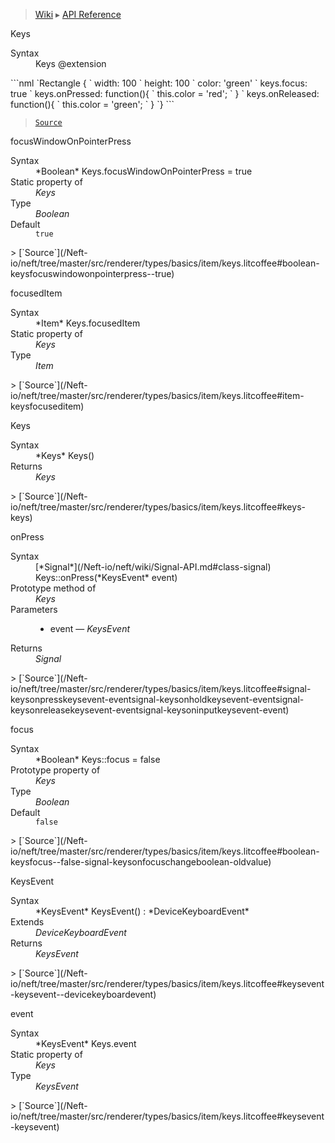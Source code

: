 > [Wiki](Home) ▸ [API Reference](API-Reference)

Keys
<dl><dt>Syntax</dt><dd>Keys @extension</dd></dl>
```nml
`Rectangle {
`   width: 100
`   height: 100
`   color: 'green'
`   keys.focus: true
`   keys.onPressed: function(){
`       this.color = 'red';
`   }
`   keys.onReleased: function(){
`       this.color = 'green';
`   }
`}
```

> [`Source`](/Neft-io/neft/tree/master/src/renderer/types/basics/item/keys.litcoffee#keys-extension)

focusWindowOnPointerPress
<dl><dt>Syntax</dt><dd>*Boolean* Keys.focusWindowOnPointerPress = true</dd><dt>Static property of</dt><dd><i>Keys</i></dd><dt>Type</dt><dd><i>Boolean</i></dd><dt>Default</dt><dd><code>true</code></dd></dl>
> [`Source`](/Neft-io/neft/tree/master/src/renderer/types/basics/item/keys.litcoffee#boolean-keysfocuswindowonpointerpress--true)

focusedItem
<dl><dt>Syntax</dt><dd>*Item* Keys.focusedItem</dd><dt>Static property of</dt><dd><i>Keys</i></dd><dt>Type</dt><dd><i>Item</i></dd></dl>
> [`Source`](/Neft-io/neft/tree/master/src/renderer/types/basics/item/keys.litcoffee#item-keysfocuseditem)

Keys
<dl><dt>Syntax</dt><dd>*Keys* Keys()</dd><dt>Returns</dt><dd><i>Keys</i></dd></dl>
> [`Source`](/Neft-io/neft/tree/master/src/renderer/types/basics/item/keys.litcoffee#keys-keys)

onPress
<dl><dt>Syntax</dt><dd>[*Signal*](/Neft-io/neft/wiki/Signal-API.md#class-signal) Keys::onPress(*KeysEvent* event)</dd><dt>Prototype method of</dt><dd><i>Keys</i></dd><dt>Parameters</dt><dd><ul><li>event — <i>KeysEvent</i></li></ul></dd><dt>Returns</dt><dd><i>Signal</i></dd></dl>
> [`Source`](/Neft-io/neft/tree/master/src/renderer/types/basics/item/keys.litcoffee#signal-keysonpresskeysevent-eventsignal-keysonholdkeysevent-eventsignal-keysonreleasekeysevent-eventsignal-keysoninputkeysevent-event)

focus
<dl><dt>Syntax</dt><dd>*Boolean* Keys::focus = false</dd><dt>Prototype property of</dt><dd><i>Keys</i></dd><dt>Type</dt><dd><i>Boolean</i></dd><dt>Default</dt><dd><code>false</code></dd></dl>
> [`Source`](/Neft-io/neft/tree/master/src/renderer/types/basics/item/keys.litcoffee#boolean-keysfocus--false-signal-keysonfocuschangeboolean-oldvalue)

KeysEvent
<dl><dt>Syntax</dt><dd>*KeysEvent* KeysEvent() : *DeviceKeyboardEvent*</dd><dt>Extends</dt><dd><i>DeviceKeyboardEvent</i></dd><dt>Returns</dt><dd><i>KeysEvent</i></dd></dl>
> [`Source`](/Neft-io/neft/tree/master/src/renderer/types/basics/item/keys.litcoffee#keysevent-keysevent--devicekeyboardevent)

event
<dl><dt>Syntax</dt><dd>*KeysEvent* Keys.event</dd><dt>Static property of</dt><dd><i>Keys</i></dd><dt>Type</dt><dd><i>KeysEvent</i></dd></dl>
> [`Source`](/Neft-io/neft/tree/master/src/renderer/types/basics/item/keys.litcoffee#keysevent-keysevent)

